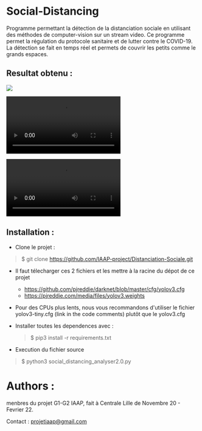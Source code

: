 # Social-Distancing

Programme permettant la détection de la distanciation sociale en utilisant des méthodes de computer-vision sur un stream video.
Ce programme permet la régulation du protocole sanitaire et de lutter contre le COVID-19.
La détection se fait en temps réel et permets de couvrir les petits comme le grands espaces.


## Resultat obtenu : 
![](op2.gif)

![](https://github.com/IAAP-project/Distanciation-Sociale/blob/main/op_video_test7.mp4)

![](https://github.com/IAAP-project/Distanciation-Sociale/blob/main/op_Airport_q3.mp4)


## Installation :
* Clone le projet : 
> $ git clone https://github.com/IAAP-project/Distanciation-Sociale.git


* Il faut télecharger ces 2 fichiers et les mettre à la racine du dépot de ce projet
   - https://github.com/pjreddie/darknet/blob/master/cfg/yolov3.cfg
   - https://pjreddie.com/media/files/yolov3.weights
* Pour des CPUs plus lents, nous vous recommandons d'utiliser le fichier yolov3-tiny.cfg (link in the code comments) plutôt que le yolov3.cfg 
* Installer toutes les  dependences avec : 
  > $ pip3 install -r requirements.txt

* Execution du fichier source
> $ python3 social_distancing_analyser2.0.py


# Authors : 
menbres du projet G1-G2 IAAP, fait à Centrale Lille de Novembre 20 - Fevrier 22.

Contact : projetiaap@gmail.com
